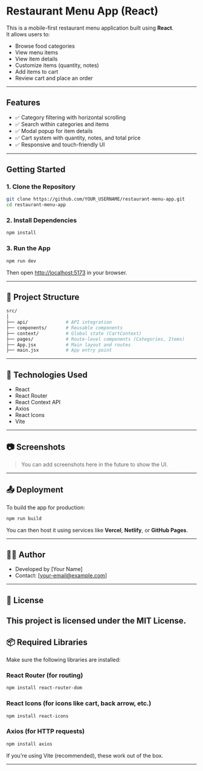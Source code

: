 # Restaurant Menu App (React)

This is a mobile-first restaurant menu application built using **React**.  
It allows users to:
- Browse food categories
- View menu items
- View item details
- Customize items (quantity, notes)
- Add items to cart
- Review cart and place an order

---

## Features

- ✅ Category filtering with horizontal scrolling
- ✅ Search within categories and items
- ✅ Modal popup for item details
- ✅ Cart system with quantity, notes, and total price
- ✅ Responsive and touch-friendly UI

---

## Getting Started

### 1. Clone the Repository

```bash
git clone https://github.com/YOUR_USERNAME/restaurant-menu-app.git
cd restaurant-menu-app
```

### 2. Install Dependencies

```bash
npm install
```

### 3. Run the App

```bash
npm run dev
```

Then open [http://localhost:5173](http://localhost:5173) in your browser.

---

## 📁 Project Structure

```bash
src/
│
├── api/              # API integration
├── components/       # Reusable components
├── context/          # Global state (CartContext)
├── pages/            # Route-level components (Categories, Items)
├── App.jsx           # Main layout and routes
├── main.jsx          # App entry point
```

---

## 🔧 Technologies Used

- React
- React Router
- React Context API
- Axios
- React Icons
- Vite

---

## 📷 Screenshots

> You can add screenshots here in the future to show the UI.

---

## 📤 Deployment

To build the app for production:

```bash
npm run build
```

You can then host it using services like **Vercel**, **Netlify**, or **GitHub Pages**.

---

## 🧑‍💻 Author

- Developed by [Your Name]
- Contact: [your-email@example.com]

---

## 📄 License

This project is licensed under the MIT License.
---

## 📦 Required Libraries

Make sure the following libraries are installed:

### React Router (for routing)

```bash
npm install react-router-dom
```

### React Icons (for icons like cart, back arrow, etc.)

```bash
npm install react-icons
```

### Axios (for HTTP requests)

```bash
npm install axios
```

If you're using Vite (recommended), these work out of the box.

---
